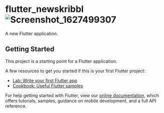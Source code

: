 # flutter_newskribbl![Screenshot_1627499307](https://user-images.githubusercontent.com/55043478/127613343-0d1052c2-37a5-4ec6-94f5-18471eedb693.png)


A new Flutter application.

## Getting Started

This project is a starting point for a Flutter application.

A few resources to get you started if this is your first Flutter project:

- [Lab: Write your first Flutter app](https://flutter.dev/docs/get-started/codelab)
- [Cookbook: Useful Flutter samples](https://flutter.dev/docs/cookbook)

For help getting started with Flutter, view our
[online documentation](https://flutter.dev/docs), which offers tutorials,
samples, guidance on mobile development, and a full API reference.
